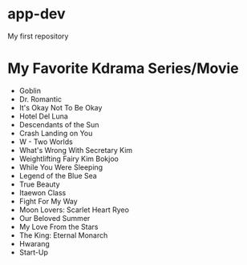 # app-dev
My first repository

# My Favorite Kdrama Series/Movie
- Goblin
- Dr. Romantic
- It's Okay Not To Be Okay
- Hotel Del Luna
- Descendants of the Sun
- Crash Landing on You
- W - Two Worlds
- What's Wrong With Secretary Kim
- Weightlifting Fairy Kim Bokjoo
- While You Were Sleeping
- Legend of the Blue Sea
- True Beauty
- Itaewon Class
- Fight For My Way
- Moon Lovers: Scarlet Heart Ryeo
- Our Beloved Summer
- My Love From the Stars
- The King: Eternal Monarch
- Hwarang
- Start-Up
